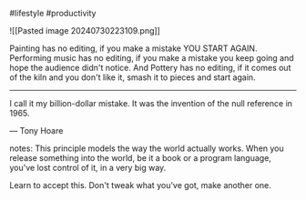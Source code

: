 #lifestyle #productivity 

![[Pasted image 20240730223109.png]]

Painting has no editing, if you make a mistake YOU START AGAIN. Performing music has no editing, if you make a mistake you keep going and hope the audience didn't notice. And Pottery has no editing, if it comes out of the kiln and you don't like it, smash it to pieces and start again.

---

I call it my billion-dollar mistake. It was the invention of the null reference in 1965.

— Tony Hoare

notes: This principle models the way the world actually works. When you release something into the world, be it a book or a program language, you've lost control of it, in a very big way.

Learn to accept this. Don't tweak what you've got, make another one.